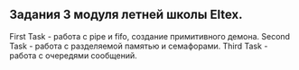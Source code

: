 ## Задания 3 модуля летней школы Eltex.
First Task - работа с pipe и fifo, создание примитивного демона.
Second Task - работа с разделяемой памятью и семафорами.
Third Task - работа с очередями сообщений.

